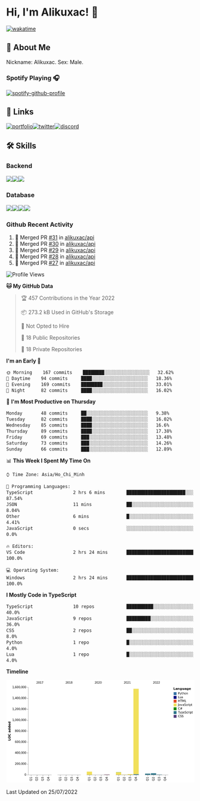 # Hi, I'm Alikuxac! 👋
[![wakatime](https://wakatime.com/badge/user/f351a39f-05c3-4440-84c7-6444ba23d95e.svg)](https://wakatime.com/@alikuxac)
## 🚀 About Me
Nickname: Alikuxac.
Sex: Male.

### Spotify Playing 🎧
[![spotify-github-profile](https://spotify-github-profile.vercel.app/api/view?uid=1ug46od67cxvdqjx4zr7l33i4&cover_image=true&theme=natemoo-re&bar_color=53b14f&bar_color_cover=false)](https://open.spotify.com/user/1ug46od67cxvdqjx4zr7l33i4)

## 🔗 Links
[![portfolio][portfolio-badge]][website-link][![twitter][twitter-badge]][twitter-link][![discord][discord-badge]][discord-link]

## 🛠 Skills
<!---### Frontend--->

### Backend
[![](https://img.shields.io/badge/C%23-239120?style=for-the-badge&logo=c-sharp&logoColor=white)]()[![](https://img.shields.io/badge/JavaScript-F7DF1E?style=for-the-badge&logo=javascript&logoColor=black)]()[![](https://img.shields.io/badge/TypeScript-007ACC?style=for-the-badge&logo=typescript&logoColor=white)]()
### Database
[![](https://img.shields.io/badge/MySQL-00000F?style=for-the-badge&logo=mysql&logoColor=white)]()[![](https://img.shields.io/badge/MongoDB-4EA94B?style=for-the-badge&logo=mongodb&logoColor=white)]()[![](https://img.shields.io/badge/PostgreSQL-316192?style=for-the-badge&logo=postgresql&logoColor=white)]()[![](https://img.shields.io/badge/Redis-D82C20?style=for-the-badge&logo=RedislogoColor=white)]()
<!---### Tools--->

<!---### Framework--->

### Github Recent Activity
<!--START_SECTION:activity-->
1. 🎉 Merged PR [#31](https://github.com/alikuxac/api/pull/31) in [alikuxac/api](https://github.com/alikuxac/api)
2. 🎉 Merged PR [#30](https://github.com/alikuxac/api/pull/30) in [alikuxac/api](https://github.com/alikuxac/api)
3. 🎉 Merged PR [#29](https://github.com/alikuxac/api/pull/29) in [alikuxac/api](https://github.com/alikuxac/api)
4. 🎉 Merged PR [#28](https://github.com/alikuxac/api/pull/28) in [alikuxac/api](https://github.com/alikuxac/api)
5. 🎉 Merged PR [#27](https://github.com/alikuxac/api/pull/27) in [alikuxac/api](https://github.com/alikuxac/api)
<!--END_SECTION:activity-->

<!--START_SECTION:waka-->
![Profile Views](http://img.shields.io/badge/Profile%20Views-1-blue)

**🐱 My GitHub Data** 

> 🏆 457 Contributions in the Year 2022
 > 
> 📦 273.2 kB Used in GitHub's Storage 
 > 
> 🚫 Not Opted to Hire
 > 
> 📜 18 Public Repositories 
 > 
> 🔑 18 Private Repositories  
 > 
**I'm an Early 🐤** 

```text
🌞 Morning    167 commits    ████████░░░░░░░░░░░░░░░░░   32.62% 
🌆 Daytime    94 commits     ████░░░░░░░░░░░░░░░░░░░░░   18.36% 
🌃 Evening    169 commits    ████████░░░░░░░░░░░░░░░░░   33.01% 
🌙 Night      82 commits     ████░░░░░░░░░░░░░░░░░░░░░   16.02%

```
📅 **I'm Most Productive on Thursday** 

```text
Monday       48 commits     ██░░░░░░░░░░░░░░░░░░░░░░░   9.38% 
Tuesday      82 commits     ████░░░░░░░░░░░░░░░░░░░░░   16.02% 
Wednesday    85 commits     ████░░░░░░░░░░░░░░░░░░░░░   16.6% 
Thursday     89 commits     ████░░░░░░░░░░░░░░░░░░░░░   17.38% 
Friday       69 commits     ███░░░░░░░░░░░░░░░░░░░░░░   13.48% 
Saturday     73 commits     ███░░░░░░░░░░░░░░░░░░░░░░   14.26% 
Sunday       66 commits     ███░░░░░░░░░░░░░░░░░░░░░░   12.89%

```


📊 **This Week I Spent My Time On** 

```text
⌚︎ Time Zone: Asia/Ho_Chi_Minh

💬 Programming Languages: 
TypeScript               2 hrs 6 mins        ██████████████████████░░░   87.54% 
JSON                     11 mins             ██░░░░░░░░░░░░░░░░░░░░░░░   8.04% 
Other                    6 mins              █░░░░░░░░░░░░░░░░░░░░░░░░   4.41% 
JavaScript               0 secs              ░░░░░░░░░░░░░░░░░░░░░░░░░   0.0%

🔥 Editors: 
VS Code                  2 hrs 24 mins       █████████████████████████   100.0%

💻 Operating System: 
Windows                  2 hrs 24 mins       █████████████████████████   100.0%

```

**I Mostly Code in TypeScript** 

```text
TypeScript               10 repos            ██████████░░░░░░░░░░░░░░░   40.0% 
JavaScript               9 repos             █████████░░░░░░░░░░░░░░░░   36.0% 
CSS                      2 repos             ██░░░░░░░░░░░░░░░░░░░░░░░   8.0% 
Python                   1 repo              █░░░░░░░░░░░░░░░░░░░░░░░░   4.0% 
Lua                      1 repo              █░░░░░░░░░░░░░░░░░░░░░░░░   4.0%

```


**Timeline**

![Chart not found](https://raw.githubusercontent.com/alikuxac/alikuxac/master/charts/bar_graph.png) 


 Last Updated on 25/07/2022
<!--END_SECTION:waka-->

<!--- Link definition --->
[website-link]: https://alikuxac.xyz/
[twitter-link]: https://twitter.com/alikuxac
[discord-link]: https://discord.gg/8yfv46W
[kofi-link]: https://ko-fi.com/alikuxac
[Facebook]: https://www.facebook.com/anikuxac

[Instagram]: https://www.instagram.com/alikuxac/

<!--- Badgee Imag --->
[portfolio-badge]: https://img.shields.io/badge/my_portfolio-000?style=for-the-badge&logo=ko-fi&logoColor=white
[twitter-badge]: https://img.shields.io/badge/twitter-1DA1F2?style=for-the-badge&logo=twitter&logoColor=white
[discord-badge]: https://img.shields.io/badge/Discord-7289DA?style=for-the-badge&logo=discord&logoColor=white
